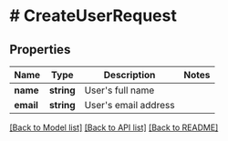 # # CreateUserRequest

## Properties

Name | Type | Description | Notes
------------ | ------------- | ------------- | -------------
**name** | **string** | User&#39;s full name |
**email** | **string** | User&#39;s email address |

[[Back to Model list]](../../README.md#models) [[Back to API list]](../../README.md#endpoints) [[Back to README]](../../README.md)

